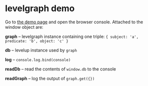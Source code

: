 # levelgraph demo

Go to [the demo page](http://hallowed-letters.surge.sh/levelgraph-demo/) and open the browser console. Attached to the window object are:

**graph** &ndash; levelgraph instance containing one triple: `{ subject: 'a', predicate: 'b', object: 'c' }`

**db** &ndash; levelup instance used by `graph`

**log** &ndash; `console.log.bind(console)`

**readDb** &ndash; read the contents of `window.db` to the console

**readGraph** &ndash; log the output of `graph.get({})`
